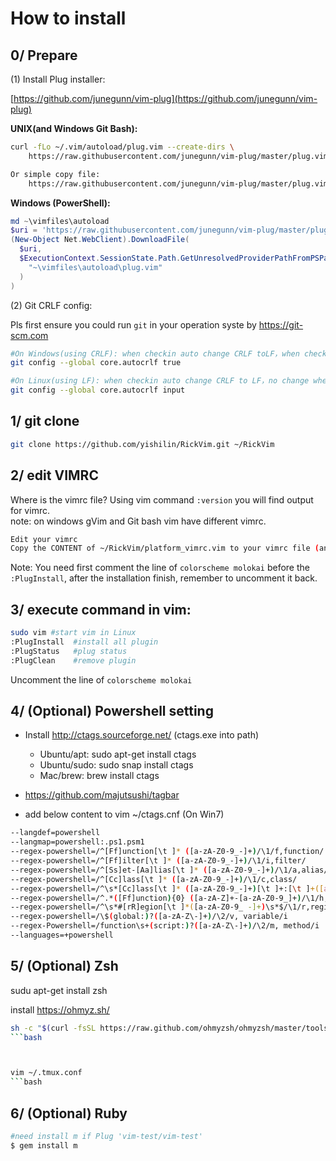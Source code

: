 # How to install

## 0/ Prepare

(1) Install Plug installer:

[https://github.com/junegunn/vim-plug](https://github.com/junegunn/vim-plug)

**UNIX(and Windows Git Bash):**
```bash
curl -fLo ~/.vim/autoload/plug.vim --create-dirs \
    https://raw.githubusercontent.com/junegunn/vim-plug/master/plug.vim

Or simple copy file:
    https://raw.githubusercontent.com/junegunn/vim-plug/master/plug.vim save as file ~/.vim/autoload/plug.vim
```

**Windows (PowerShell):**
``` powershell
md ~\vimfiles\autoload
$uri = 'https://raw.githubusercontent.com/junegunn/vim-plug/master/plug.vim'
(New-Object Net.WebClient).DownloadFile(
  $uri,
  $ExecutionContext.SessionState.Path.GetUnresolvedProviderPathFromPSPath(
    "~\vimfiles\autoload\plug.vim"
  )
)
```

(2) Git CRLF config:

Pls first ensure you could run `git` in your operation syste by https://git-scm.com

```bash
#On Windows(using CRLF): when checkin auto change CRLF toLF，when checkout auto change LF to CRLF
git config --global core.autocrlf true

#On Linux(using LF): when checkin auto change CRLF to LF，no change when checkout
git config --global core.autocrlf input
```

## 1/ git clone
```bash
git clone https://github.com/yishilin/RickVim.git ~/RickVim
```

## 2/ edit VIMRC
Where is the vimrc file? Using vim command `:version` you will find output for vimrc.<br>
note: on windows gVim and Git bash vim have different vimrc.

```bash
Edit your vimrc
Copy the CONTENT of ~/RickVim/platform_vimrc.vim to your vimrc file (and change per your need)
```
Note:
You need first comment the line of `colorscheme molokai` before the `:PlugInstall`,
after the installation finish, remember to uncomment it back.


## 3/ execute command in vim:
```bash
sudo vim #start vim in Linux
:PlugInstall  #install all plugin
:PlugStatus   #plug status
:PlugClean    #remove plugin
```

Uncomment the line of `colorscheme molokai`

## 4/ (Optional) Powershell setting

* Install http://ctags.sourceforge.net/ (ctags.exe into path)
  * Ubuntu/apt: sudo apt-get install ctags
  * Ubuntu/sudo: sudo snap install ctags
  * Mac/brew: brew install ctags

* https://github.com/majutsushi/tagbar
* add below content to vim ~/ctags.cnf (On Win7)

```bash
--langdef=powershell
--langmap=powershell:.ps1.psm1
--regex-powershell=/^[Ff]unction[\t ]* ([a-zA-Z0-9_-]+)/\1/f,function/
--regex-powershell=/^[Ff]ilter[\t ]* ([a-zA-Z0-9_-]+)/\1/i,filter/
--regex-powershell=/^[Ss]et-[Aa]lias[\t ]* ([a-zA-Z0-9_-]+)/\1/a,alias/
--regex-powershell=/^[Cc]lass[\t ]* ([a-zA-Z0-9_-]+)/\1/c,class/
--regex-powershell=/^\s*[Cc]lass[\t ]* ([a-zA-Z0-9_-]+)[\t ]+:[\t ]+([a-zA-Z0-9_-]+)/\1 : \2/d,class inherited/
--regex-powershell=/^.*([Ff]unction){0} ([a-zA-Z]+-[a-zA-Z0-9_]+)/\1/h,functionCall/
--regex-powershell=/^\s*#[rR]egion[\t ]*([a-zA-Z0-9_ -]+)\s*$/\1/r,region/
--regex-powershell=/\$(global:)?([a-zA-Z\-]+)/\2/v, variable/i
--regex-Powershell=/function\s+(script:)?([a-zA-Z\-]+)/\2/m, method/i
--languages=+powershell

```

## 5/ (Optional) Zsh
sudu apt-get install zsh

install https://ohmyz.sh/
```bash
sh -c "$(curl -fsSL https://raw.github.com/ohmyzsh/ohmyzsh/master/tools/install.sh)"
```bash



vim ~/.tmux.conf
```bash

```



## 6/ (Optional) Ruby

```bash
#need install m if Plug 'vim-test/vim-test'
$ gem install m



```
